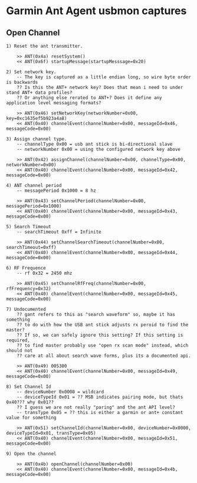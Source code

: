 # Garmin Ant Agent usbmon captures

## Open Channel 

	1) Reset the ant transmitter.

		>> ANT(0x4a) resetSystem()
		<< ANT(0x6f) startupMessage(startupMesssage=0x20)

	2) Set network key.
		-- The key is captured as a little endian long, so wire byte order is backwards
		?? Is this the ANT+ network key? Does that mean i need to under stand ANT+ data profiles?
		?? Or anything else rerated to ANT+? Does it define any application level messaging formats?

		>> ANT(0x46) setNetworkKey(networkNumber=0x00, key=0xc1635ef5b923a4a8)
		<< ANT(0x40) channelEvent(channelNumber=0x00, messageId=0x46, messageCode=0x00)

	3) Assign channel type.
		-- channelType 0x00 = usb ant stick is bi-directional slave
		-- networkNumber 0x00 = using the configured network key above

		>> ANT(0x42) assignChannel(channelNumber=0x00, channelType=0x00, networkNumber=0x00)
		<< ANT(0x40) channelEvent(channelNumber=0x00, messageId=0x42, messageCode=0x00)
	
	4) ANT channel period
		-- messagePeriod 0x1000 = 8 hz

		>> ANT(0x43) setChannelPeriod(channelNumber=0x00, messagePeriod=0x1000)
		<< ANT(0x40) channelEvent(channelNumber=0x00, messageId=0x43, messageCode=0x00)

	5) Search Timeout
		-- searchTimeout 0xff = Infinite

		>> ANT(0x44) setChannelSearchTimeout(channelNumber=0x00, searchTimeout=0xff)
		<< ANT(0x40) channelEvent(channelNumber=0x00, messageId=0x44, messageCode=0x00)

	6) RF Frequence
		-- rf 0x32 = 2450 mhz

		>> ANT(0x45) setChannelRfFreq(channelNumber=0x00, rfFrequency=0x32)
		<< ANT(0x40) channelEvent(channelNumber=0x00, messageId=0x45, messageCode=0x00)

	7) Undocumented
		?? gant refers to this as "search waveform" so, maybe it has something
		?? to do with how the USB ant stick adjusts rx peroid to find the master?
		?? If so, we can safely ignore this setting? If this setting is required,
		?? to find master probably use "open rx scan mode" instead, which should not
		?? care at all about search wave forms, plus its a documented api.

		>> ANT(0x49) 005300
		<< ANT(0x40) channelEvent(channelNumber=0x00, messageId=0x49, messageCode=0x00)

	8) Set Channel Id
		-- deviceNumber 0x0000 = wildcard
		-- deviceTypeId 0x01 = ?? MSB indicates pairing mode, but thats 0x40??? why 0x01??
		?? I guess we are not really "paring" and the ant API level?
		-- transType 0x05 = ?? this is either a garmin or ant+ constant value for something

		>> ANT(0x51) setChannelId(channelNumber=0x00, deviceNumber=0x0000, deviceTypeId=0x01, transType=0x05)
		<< ANT(0x40) channelEvent(channelNumber=0x00, messageId=0x51, messageCode=0x00)
	
	9) Open the channel

		>> ANT(0x4b) openChannel(channelNumber=0x00)
		<< ANT(0x40) channelEvent(channelNumber=0x00, messageId=0x4b, messageCode=0x00)
